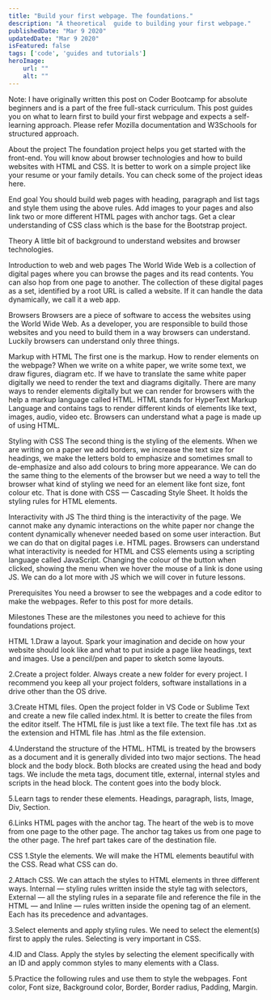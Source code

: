 ```yaml
---
title: "Build your first webpage. The foundations."
description: "A theoretical  guide to building your first webpage."
publishedDate: "Mar 9 2020"
updatedDate: "Mar 9 2020"
isFeatured: false
tags: ['code', 'guides and tutorials']
heroImage:
    url: ""
    alt: ""
---
```


Note: I have originally written this post on Coder Bootcamp for absolute beginners and is a part of the free full-stack curriculum. This post guides you on what to learn first to build your first webpage and expects a self-learning approach. Please refer Mozilla documentation and W3Schools for structured approach.

About the project
The foundation project helps you get started with the front-end. You will know about browser technologies and how to build websites with HTML and CSS. It is better to work on a simple project like your resume or your family details. You can check some of the project ideas here.

End goal
You should build web pages with heading, paragraph and list tags and style them using the above rules. Add images to your pages and also link two or more different HTML pages with anchor tags. Get a clear understanding of CSS class which is the base for the Bootstrap project.

Theory
A little bit of background to understand websites and browser technologies.

Introduction to web and web pages
The World Wide Web is a collection of digital pages where you can browse the pages and its read contents. You can also hop from one page to another. The collection of these digital pages as a set, identified by a root URL is called a website. If it can handle the data dynamically, we call it a web app.

Browsers
Browsers are a piece of software to access the websites using the World Wide Web. As a developer, you are responsible to build those websites and you need to build them in a way browsers can understand. Luckily browsers can understand only three things.

Markup with HTML
The first one is the markup. How to render elements on the webpage? When we write on a white paper, we write some text, we draw figures, diagram etc. If we have to translate the same white paper digitally we need to render the text and diagrams digitally. There are many ways to render elements digitally but we can render for browsers with the help a markup language called HTML. HTML stands for HyperText Markup Language and contains tags to render different kinds of elements like text, images, audio, video etc. Browsers can understand what a page is made up of using HTML.

Styling with CSS
The second thing is the styling of the elements. When we are writing on a paper we add borders, we increase the text size for headings, we make the letters bold to emphasize and sometimes small to de-emphasize and also add colours to bring more appearance. We can do the same thing to the elements of the browser but we need a way to tell the browser what kind of styling we need for an element like font size, font colour etc. That is done with CSS — Cascading Style Sheet. It holds the styling rules for HTML elements.

Interactivity with JS
The third thing is the interactivity of the page. We cannot make any dynamic interactions on the white paper nor change the content dynamically whenever needed based on some user interaction. But we can do that on digital pages i.e. HTML pages. Browsers can understand what interactivity is needed for HTML and CSS elements using a scripting language called JavaScript. Changing the colour of the button when clicked, showing the menu when we hover the mouse of a link is done using JS. We can do a lot more with JS which we will cover in future lessons.

Prerequisites
You need a browser to see the webpages and a code editor to make the webpages. Refer to this post for more details.

Milestones
These are the milestones you need to achieve for this foundations project.

HTML
1.Draw a layout. Spark your imagination and decide on how your website should look like and what to put inside a page like headings, text and images. Use a pencil/pen and paper to sketch some layouts.

2.Create a project folder. Always create a new folder for every project. I recommend you keep all your project folders, software installations in a drive other than the OS drive.

3.Create HTML files. Open the project folder in VS Code or Sublime Text and create a new file called index.html. It is better to create the files from the editor itself. The HTML file is just like a text file. The text file has .txt as the extension and HTML file has .html as the file extension.

4.Understand the structure of the HTML. HTML is treated by the browsers as a document and it is generally divided into two major sections. The head block and the body block. Both blocks are created using the head and body tags. We include the meta tags, document title, external, internal styles and scripts in the head block. The content goes into the body block. 

5.Learn tags to render these elements. Headings, paragraph, lists, Image, Div, Section.

6.Links HTML pages with the anchor tag. The heart of the web is to move from one page to the other page. The anchor tag takes us from one page to the other page. The href part takes care of the destination file.

CSS
1.Style the elements. We will make the HTML elements beautiful with the CSS. Read what CSS can do.

2.Attach CSS. We can attach the styles to HTML elements in three different ways. 
Internal — styling rules written inside the style tag with selectors, External — all the styling rules in a separate file and reference the file in the HTML — and Inline — rules written inside the opening tag of an element. Each has its precedence and advantages.

3.Select elements and apply styling rules. We need to select the element(s) first to apply the rules. Selecting is very important in CSS. 

4.ID and Class. Apply the styles by selecting the element specifically with an ID and apply common styles to many elements with a Class. 

5.Practice the following rules and use them to style the webpages. Font color, Font size, Background color, Border, Border radius, Padding, Margin.
